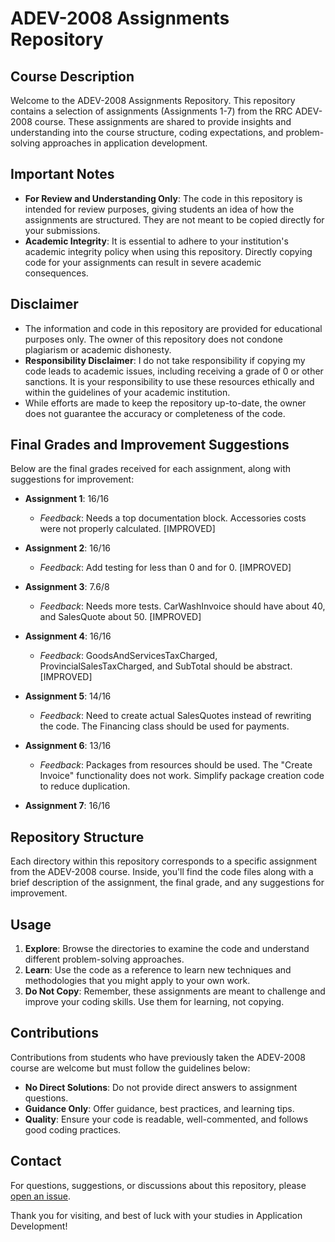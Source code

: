 # ADEV-2008 Assignments Repository

## Course Description
Welcome to the ADEV-2008 Assignments Repository. This repository contains a selection of assignments (Assignments 1-7) from the RRC ADEV-2008 course. These assignments are shared to provide insights and understanding into the course structure, coding expectations, and problem-solving approaches in application development.

## Important Notes
- **For Review and Understanding Only**: The code in this repository is intended for review purposes, giving students an idea of how the assignments are structured. They are not meant to be copied directly for your submissions.
- **Academic Integrity**: It is essential to adhere to your institution's academic integrity policy when using this repository. Directly copying code for your assignments can result in severe academic consequences.

## Disclaimer
- The information and code in this repository are provided for educational purposes only. The owner of this repository does not condone plagiarism or academic dishonesty.
- **Responsibility Disclaimer**: I do not take responsibility if copying my code leads to academic issues, including receiving a grade of 0 or other sanctions. It is your responsibility to use these resources ethically and within the guidelines of your academic institution.
- While efforts are made to keep the repository up-to-date, the owner does not guarantee the accuracy or completeness of the code.

## Final Grades and Improvement Suggestions
Below are the final grades received for each assignment, along with suggestions for improvement:

- **Assignment 1**: 16/16
  - *Feedback*: Needs a top documentation block. Accessories costs were not properly calculated. [IMPROVED]

- **Assignment 2**: 16/16
  - *Feedback*: Add testing for less than 0 and for 0. [IMPROVED]

- **Assignment 3**: 7.6/8
  - *Feedback*: Needs more tests. CarWashInvoice should have about 40, and SalesQuote about 50. [IMPROVED]

- **Assignment 4**: 16/16
  - *Feedback*: GoodsAndServicesTaxCharged, ProvincialSalesTaxCharged, and SubTotal should be abstract. [IMPROVED]

- **Assignment 5**: 14/16
  - *Feedback*: Need to create actual SalesQuotes instead of rewriting the code. The Financing class should be used for payments.

- **Assignment 6**: 13/16
  - *Feedback*: Packages from resources should be used. The "Create Invoice" functionality does not work. Simplify package creation code to reduce duplication.

- **Assignment 7**: 16/16

## Repository Structure
Each directory within this repository corresponds to a specific assignment from the ADEV-2008 course. Inside, you'll find the code files along with a brief description of the assignment, the final grade, and any suggestions for improvement.

## Usage
1. **Explore**: Browse the directories to examine the code and understand different problem-solving approaches.
2. **Learn**: Use the code as a reference to learn new techniques and methodologies that you might apply to your own work.
3. **Do Not Copy**: Remember, these assignments are meant to challenge and improve your coding skills. Use them for learning, not copying.

## Contributions
Contributions from students who have previously taken the ADEV-2008 course are welcome but must follow the guidelines below:
- **No Direct Solutions**: Do not provide direct answers to assignment questions.
- **Guidance Only**: Offer guidance, best practices, and learning tips.
- **Quality**: Ensure your code is readable, well-commented, and follows good coding practices.

## Contact
For questions, suggestions, or discussions about this repository, please [open an issue](link-to-your-repository-issues-section).

Thank you for visiting, and best of luck with your studies in Application Development!
